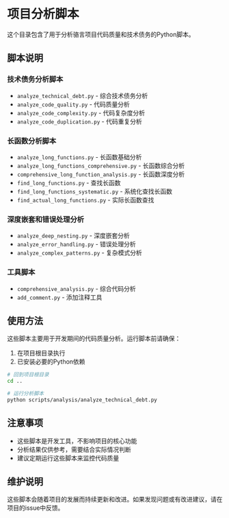 # 项目分析脚本

这个目录包含了用于分析骆言项目代码质量和技术债务的Python脚本。

## 脚本说明

### 技术债务分析脚本
- `analyze_technical_debt.py` - 综合技术债务分析
- `analyze_code_quality.py` - 代码质量分析
- `analyze_code_complexity.py` - 代码复杂度分析
- `analyze_code_duplication.py` - 代码重复分析

### 长函数分析脚本
- `analyze_long_functions.py` - 长函数基础分析
- `analyze_long_functions_comprehensive.py` - 长函数综合分析
- `comprehensive_long_function_analysis.py` - 长函数深度分析
- `find_long_functions.py` - 查找长函数
- `find_long_functions_systematic.py` - 系统化查找长函数
- `find_actual_long_functions.py` - 实际长函数查找

### 深度嵌套和错误处理分析
- `analyze_deep_nesting.py` - 深度嵌套分析
- `analyze_error_handling.py` - 错误处理分析
- `analyze_complex_patterns.py` - 复杂模式分析

### 工具脚本
- `comprehensive_analysis.py` - 综合代码分析
- `add_comment.py` - 添加注释工具

## 使用方法

这些脚本主要用于开发期间的代码质量分析。运行脚本前请确保：

1. 在项目根目录执行
2. 已安装必要的Python依赖

```bash
# 回到项目根目录
cd ..

# 运行分析脚本
python scripts/analysis/analyze_technical_debt.py
```

## 注意事项

- 这些脚本是开发工具，不影响项目的核心功能
- 分析结果仅供参考，需要结合实际情况判断
- 建议定期运行这些脚本来监控代码质量

## 维护说明

这些脚本会随着项目的发展而持续更新和改进。如果发现问题或有改进建议，请在项目的issue中反馈。